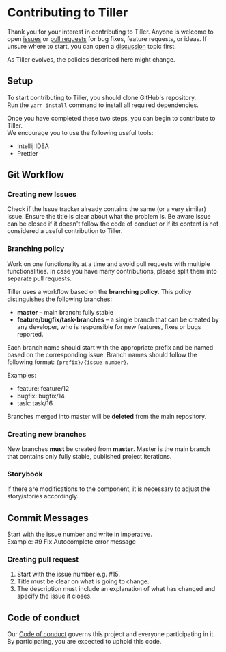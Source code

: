 # Contributing to Tiller

Thank you for your interest in contributing to Tiller. Anyone is welcome to open [issues](https://github.com/croz-ltd/tiller/issues) or
[pull requests](https://github.com/croz-ltd/tiller/pulls) for bug fixes, feature requests, or ideas. If unsure where to start, you can open a
[discussion](https://github.com/croz-ltd/tiller/discussions) topic first.

As Tiller evolves, the policies described here might change.

## Setup

To start contributing to Tiller, you should clone GitHub's repository.<br>
Run the `yarn install` command to install all required dependencies.

Once you have completed these two steps, you can begin to contribute to Tiller.<br>
We encourage you to use the following useful tools:

- Intellij IDEA<br>
- Prettier

## Git Workflow

### Creating new Issues
Check if the Issue tracker already contains the same (or a very similar) issue.
Ensure the title is clear about what the problem is.
Be aware Issue can be closed if it doesn't follow the code of conduct or if its content is not considered a useful contribution to Tiller.

### Branching policy

Work on one functionality at a time and avoid pull requests with multiple functionalities.
In case you have many contributions, please split them into separate pull requests.

Tiller uses a workflow based on the **branching policy**.
This policy distinguishes the following branches:

- **master** – main branch: fully stable
- **feature/bugfix/task-branches** – a single branch that can be created by any developer, who is responsible for new features, fixes or bugs reported.
 
Each branch name should start with the appropriate prefix and be named based on the corresponding issue. Branch names should follow the following format: `{prefix}/{issue number}`.

Examples:

- feature: feature/12
- bugfix: bugfix/14
- task: task/16

Branches merged into master will be **deleted** from the main repository.

    
### Creating new branches

New branches **must** be created from **master**.
Master is the main branch that contains only fully stable, published project iterations.

### Storybook
If there are modifications to the component, it is necessary to adjust the story/stories accordingly.

## Commit Messages

Start with the issue number and write in imperative. <br>
Example: #9 Fix Autocomplete error message

### Creating pull request
1. Start with the issue number e.g. #15.
2. Title must be clear on what is going to change.
3. The description must include an explanation of what has changed and specify the issue it closes.

## Code of conduct

Our [Code of conduct](./CODE_OF_CONDUCT.md) governs this project and everyone participating in it. By participating, you are expected to uphold this code.
